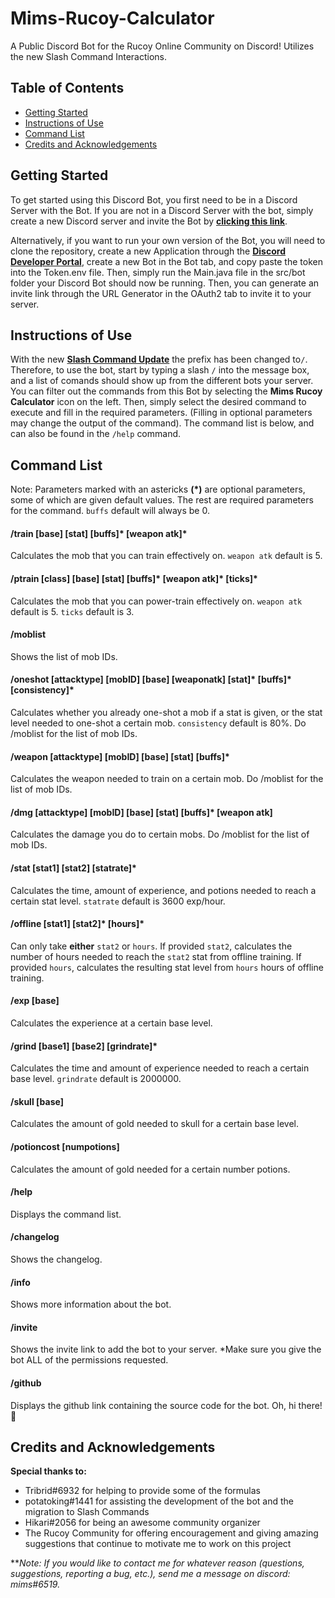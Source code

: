 # Mims-Rucoy-Calculator
A Public Discord Bot for the Rucoy Online Community on Discord! Utilizes the new Slash Command Interactions.
## Table of Contents
- [Getting Started](#Getting-Started)
- [Instructions of Use](#Instructions-of-Use)
- [Command List](#Command-List)
- [Credits and Acknowledgements](#Credits-and-Acknowledgements)

## Getting Started
To get started using this Discord Bot, you first need to be in a Discord Server with the Bot. If you are not in a Discord Server with the bot, simply create a new Discord server and invite the Bot by [**clicking this link**](https://discord.com/api/oauth2/authorize?client_id=758831061596635136&permissions=139586754624&scope=applications.commands%20bot).

Alternatively, if you want to run your own version of the Bot, you will need to clone the repository, create a new Application through the [**Discord Developer Portal**](https://discord.com/developers/applications), create a new Bot in the Bot tab, and copy paste the token into the Token.env file. Then, simply run the Main.java file in the src/bot folder your Discord Bot should now be running. Then, you can generate an invite link through the URL Generator in the OAuth2 tab to invite it to your server. 

## Instructions of Use
With the new [**Slash Command Update**](https://support.discord.com/hc/en-us/articles/1500000368501-Slash-Commands-FAQ) the prefix has been changed to`/`. Therefore, to use the bot, start by typing a slash `/` into the message box, and a list of comands should show up from the different bots your server. You can filter out the commands from this Bot by selecting the **Mims Rucoy Calculator** icon on the left. Then, simply select the desired command to execute and fill in the required parameters. (Filling in optional parameters may change the output of the command).  The command list is below, and can also be found in the `/help` command.

## Command List
Note: Parameters marked with an astericks **(\*)** are optional parameters, some of which are given default values. The rest are required parameters for the command. `buffs` default will always be 0.

#### /train [base] [stat] [buffs]\* [weapon atk]\*
Calculates the mob that you can train effectively on.
`weapon atk` default is 5.

#### /ptrain [class] [base] [stat] [buffs]\* [weapon atk]\* [ticks]\*
Calculates the mob that you can power-train effectively on.
`weapon atk` default is 5. `ticks` default is 3.

#### /moblist
Shows the list of mob IDs.

#### /oneshot [attacktype] [mobID] [base] [weaponatk] [stat]\* [buffs]\* [consistency]\*
Calculates whether you already one-shot a mob if a stat is given, or the stat level needed to one-shot a certain mob.
`consistency` default is 80%.
Do /moblist for the list of mob IDs.

#### /weapon [attacktype] [mobID] [base] [stat] [buffs]\*
Calculates the weapon needed to train on a certain mob.
Do /moblist for the list of mob IDs.

#### /dmg [attacktype] [mobID] [base] [stat] [buffs]\* [weapon atk]
Calculates the damage you do to certain mobs.
Do /moblist for the list of mob IDs.

#### /stat [stat1] [stat2] [statrate]\*
Calculates the time, amount of experience, and potions needed to reach a certain stat level.
`statrate` default is 3600 exp/hour.

#### /offline [stat1] [stat2]\* [hours]\*
Can only take **either** `stat2` or `hours`. If provided `stat2`, calculates the number of hours needed to reach the `stat2` stat from offline training. If provided `hours`, calculates the resulting stat level from `hours` hours of offline training. 

#### /exp [base]
Calculates the experience at a certain base level.

#### /grind [base1] [base2] [grindrate]\*
Calculates the time and amount of experience needed to reach a certain base level.
`grindrate` default is 2000000.

#### /skull [base]
Calculates the amount of gold needed to skull for a certain base level.

#### /potioncost [numpotions]
Calculates the amount of gold needed for a certain number potions.

#### /help
Displays the command list.

#### /changelog
Shows the changelog.

#### /info
Shows more information about the bot.

#### /invite
Shows the invite link to add the bot to your server.
*Make sure you give the bot ALL of the permissions requested.

#### /github
Displays the github link containing the source code for the bot. Oh, hi there!👋  

## Credits and Acknowledgements
**Special thanks to:**
- Tribrid#6932 for helping to provide some of the formulas
- potatoking#1441 for assisting the development of the bot and the migration to Slash Commands
- Hikari#2056 for being an awesome community organizer
- The Rucoy Community for offering encouragement and giving amazing suggestions that continue to motivate me to work on this project

***Note: If you would like to contact me for whatever reason (questions, suggestions, reporting a bug, etc.), send me a message on discord: *mims#6519.**
